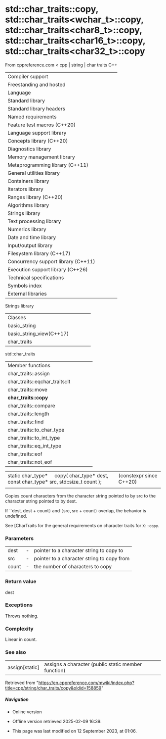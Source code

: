 # std::char_traits<char>::copy, std::char_traits<wchar_t>::copy, std::char_traits<char8_t>::copy, std::char_traits<char16_t>::copy, std::char_traits<char32_t>::copy

From cppreference.com
< cpp‎ | string‎ | char traits
C++

|  |  |  |  |  |
| --- | --- | --- | --- | --- |
| Compiler support | | | | |
| Freestanding and hosted | | | | |
| Language | | | | |
| Standard library | | | | |
| Standard library headers | | | | |
| Named requirements | | | | |
| Feature test macros (C++20) | | | | |
| Language support library | | | | |
| Concepts library (C++20) | | | | |
| Diagnostics library | | | | |
| Memory management library | | | | |
| Metaprogramming library (C++11) | | | | |
| General utilities library | | | | |
| Containers library | | | | |
| Iterators library | | | | |
| Ranges library (C++20) | | | | |
| Algorithms library | | | | |
| Strings library | | | | |
| Text processing library | | | | |
| Numerics library | | | | |
| Date and time library | | | | |
| Input/output library | | | | |
| Filesystem library (C++17) | | | | |
| Concurrency support library (C++11) | | | | |
| Execution support library (C++26) | | | | |
| Technical specifications | | | | |
| Symbols index | | | | |
| External libraries | | | | |

Strings library

|  |  |  |  |  |
| --- | --- | --- | --- | --- |
| Classes | | | | |
| basic_string | | | | |
| basic_string_view(C++17) | | | | |
| char_traits | | | | |

std::char_traits

|  |  |  |  |  |
| --- | --- | --- | --- | --- |
| Member functions | | | | |
| char_traits::assign | | | | |
| char_traits::eqchar_traits::lt | | | | |
| char_traits::move | | | | |
| ****char_traits::copy**** | | | | |
| char_traits::compare | | | | |
| char_traits::length | | | | |
| char_traits::find | | | | |
| char_traits::to_char_type | | | | |
| char_traits::to_int_type | | | | |
| char_traits::eq_int_type | | | | |
| char_traits::eof | | | | |
| char_traits::not_eof | | | | |

|  |  |  |
| --- | --- | --- |
| static char_type\*      copy( char_type\* dest, const char_type\* src, std::size_t count ); |  | (constexpr since C++20) |
|  |  |  |

Copies count characters from the character string pointed to by src to the character string pointed to by dest.

If ``dest`,`dest + count`)` and `[`src`,`src + count`)` overlap, the behavior is undefined.

See [CharTraits for the general requirements on character traits for `X::copy`.

### Parameters

|  |  |  |
| --- | --- | --- |
| dest | - | pointer to a character string to copy to |
| src | - | pointer to a character string to copy from |
| count | - | the number of characters to copy |

### Return value

dest

### Exceptions

Throws nothing.

### Complexity

Linear in count.

### See also

|  |  |
| --- | --- |
| assign[static] | assigns a character   (public static member function) |

Retrieved from "<https://en.cppreference.com/mwiki/index.php?title=cpp/string/char_traits/copy&oldid=158859>"

##### Navigation

- Online version
- Offline version retrieved 2025-02-09 16:39.

- This page was last modified on 12 September 2023, at 01:06.